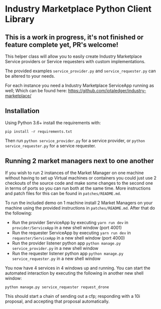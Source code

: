 # Industry Marketplace Python Client Library

## This is a work in progress, it's not finished or feature complete yet, PR's welcome!

This helper class will allow you to easily create Industry Marketplace
Service providers or Service requesters with custom implementations.

The provided examples `service_provider.py` and `service_requester.py` can be 
altered to your needs.

For each instance you need a Industry Marketplace ServiceApp running as well;
Which can be found here: https://github.com/iotaledger/industry-marketplace/

## Installation

Using Python 3.6+ install the requirements with:

`pip install -r requirements.txt`

Then run `python service_provider.py` for a service provider, or
`python service_requester.py` for a service requester.


## Running 2 market managers next to one another

If you wish to run 2 instances of the Market Manager on one machine without having to set up
Virtual machines or containers you could just use 2 checkouts of the source code and make some
changes to the second one in terms of ports so you can run both at the same time. More instructions
and patch files for this can be found in `patches/README.md`.

To run the included demo on 1 machine install 2 Market Managers on your machine 
using the provided instructions in `patches/README.md`. After that do the following:


- Run the provider ServiceApp by executing `yarn run dev` in `provider/ServiceApp` in a new shell window (port 4001)
- Run the requester ServiceApp by executing `yarn run dev` in `requester/ServiceApp` in a new shell window (port 4000)
- Run the provider listener python app `python manage.py service_provider.py` in a new shell window
- Run the requester listener python app `python manage.py service_requester.py` in a new shell window

You now have 4 services in 4 windows up and running.
You can start the automated interaction by executing the following in another new shell window:

`python manage.py service_requester request_drone`

This should start a chain of sending out a cfp; responding with a 10i proposal, and accepting that proposal automatically.
